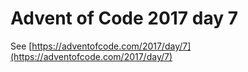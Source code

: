 # Advent of Code 2017 day 7

See [https://adventofcode.com/2017/day/7](https://adventofcode.com/2017/day/7)

